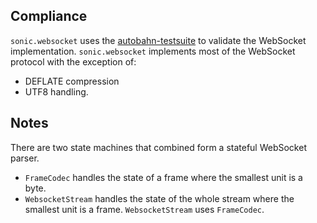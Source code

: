 ## Compliance
`sonic.websocket` uses the [autobahn-testsuite](https://github.com/crossbario/autobahn-testsuite) to validate the WebSocket implementation. `sonic.websocket` implements most of the WebSocket protocol with the exception of:
- DEFLATE compression
- UTF8 handling.

## Notes

There are two state machines that combined form a stateful WebSocket parser.
- `FrameCodec` handles the state of a frame where the smallest unit is a byte.
- `WebsocketStream` handles the state of the whole stream where the smallest unit is a frame. `WebsocketStream` uses `FrameCodec`.
